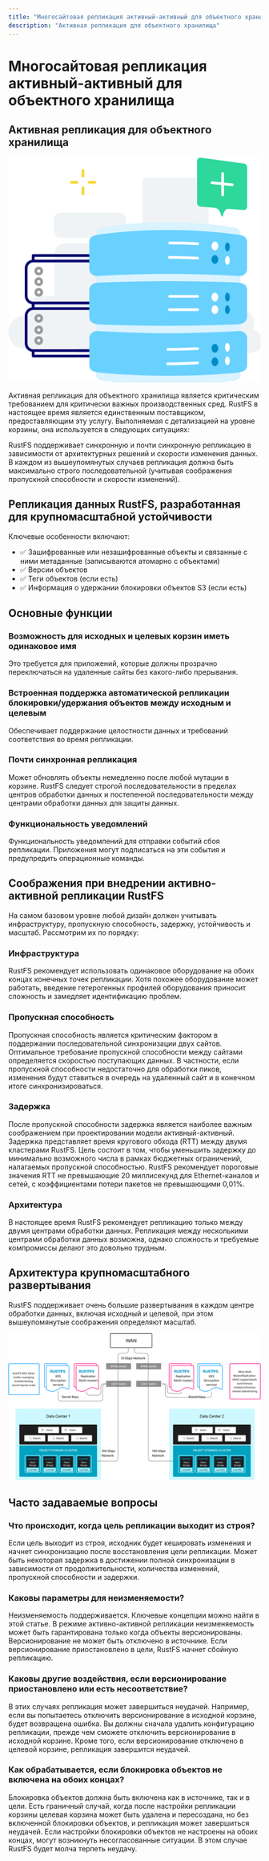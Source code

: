 ```yaml
---
title: "Многосайтовая репликация активный-активный для объектного хранилища"
description: "Активная репликация для объектного хранилища"
---
```


# Многосайтовая репликация активный-активный для объектного хранилища

## Активная репликация для объектного хранилища

![Репликация объектного хранилища](images/s6-1.png)

Активная репликация для объектного хранилища является критическим требованием для критически важных производственных сред. RustFS в настоящее время является единственным поставщиком, предоставляющим эту услугу. Выполняемая с детализацией на уровне корзины, она используется в следующих ситуациях:

RustFS поддерживает синхронную и почти синхронную репликацию в зависимости от архитектурных решений и скорости изменения данных. В каждом из вышеупомянутых случаев репликация должна быть максимально строго последовательной (учитывая соображения пропускной способности и скорости изменений).

## Репликация данных RustFS, разработанная для крупномасштабной устойчивости

Ключевые особенности включают:

- ✅ Зашифрованные или незашифрованные объекты и связанные с ними метаданные (записываются атомарно с объектами)
- ✅ Версии объектов
- ✅ Теги объектов (если есть)
- ✅ Информация о удержании блокировки объектов S3 (если есть)

## Основные функции

### Возможность для исходных и целевых корзин иметь одинаковое имя

Это требуется для приложений, которые должны прозрачно переключаться на удаленные сайты без какого-либо прерывания.

### Встроенная поддержка автоматической репликации блокировки/удержания объектов между исходным и целевым

Обеспечивает поддержание целостности данных и требований соответствия во время репликации.

### Почти синхронная репликация

Может обновлять объекты немедленно после любой мутации в корзине. RustFS следует строгой последовательности в пределах центров обработки данных и постепенной последовательности между центрами обработки данных для защиты данных.

### Функциональность уведомлений

Функциональность уведомлений для отправки событий сбоя репликации. Приложения могут подписаться на эти события и предупредить операционные команды.

## Соображения при внедрении активно-активной репликации RustFS

На самом базовом уровне любой дизайн должен учитывать инфраструктуру, пропускную способность, задержку, устойчивость и масштаб. Рассмотрим их по порядку:

### Инфраструктура

RustFS рекомендует использовать одинаковое оборудование на обоих концах конечных точек репликации. Хотя похожее оборудование может работать, введение гетерогенных профилей оборудования приносит сложность и замедляет идентификацию проблем.

### Пропускная способность

Пропускная способность является критическим фактором в поддержании последовательной синхронизации двух сайтов. Оптимальное требование пропускной способности между сайтами определяется скоростью поступающих данных. В частности, если пропускной способности недостаточно для обработки пиков, изменения будут ставиться в очередь на удаленный сайт и в конечном итоге синхронизироваться.

### Задержка

После пропускной способности задержка является наиболее важным соображением при проектировании модели активный-активный. Задержка представляет время кругового обхода (RTT) между двумя кластерами RustFS. Цель состоит в том, чтобы уменьшить задержку до минимально возможного числа в рамках бюджетных ограничений, налагаемых пропускной способностью. RustFS рекомендует пороговые значения RTT не превышающие 20 миллисекунд для Ethernet-каналов и сетей, с коэффициентами потери пакетов не превышающими 0,01%.

### Архитектура

В настоящее время RustFS рекомендует репликацию только между двумя центрами обработки данных. Репликация между несколькими центрами обработки данных возможна, однако сложность и требуемые компромиссы делают это довольно трудным.

## Архитектура крупномасштабного развертывания

RustFS поддерживает очень большие развертывания в каждом центре обработки данных, включая исходный и целевой, при этом вышеупомянутые соображения определяют масштаб.

![Архитектура крупномасштабного развертывания](images/s6-2.png)

## Часто задаваемые вопросы

### Что происходит, когда цель репликации выходит из строя?

Если цель выходит из строя, исходник будет кешировать изменения и начнет синхронизацию после восстановления цели репликации. Может быть некоторая задержка в достижении полной синхронизации в зависимости от продолжительности, количества изменений, пропускной способности и задержки.

### Каковы параметры для неизменяемости?

Неизменяемость поддерживается. Ключевые концепции можно найти в этой статье. В режиме активно-активной репликации неизменяемость может быть гарантирована только когда объекты версионированы. Версионирование не может быть отключено в источнике. Если версионирование приостановлено в цели, RustFS начнет сбойную репликацию.

### Каковы другие воздействия, если версионирование приостановлено или есть несоответствие?

В этих случаях репликация может завершиться неудачей. Например, если вы попытаетесь отключить версионирование в исходной корзине, будет возвращена ошибка. Вы должны сначала удалить конфигурацию репликации, прежде чем сможете отключить версионирование в исходной корзине. Кроме того, если версионирование отключено в целевой корзине, репликация завершится неудачей.

### Как обрабатывается, если блокировка объектов не включена на обоих концах?

Блокировка объектов должна быть включена как в источнике, так и в цели. Есть граничный случай, когда после настройки репликации корзины целевая корзина может быть удалена и пересоздана, но без включенной блокировки объектов, и репликация может завершиться неудачей. Если настройки блокировки объектов не настроены на обоих концах, могут возникнуть несогласованные ситуации. В этом случае RustFS будет молча терпеть неудачу.

